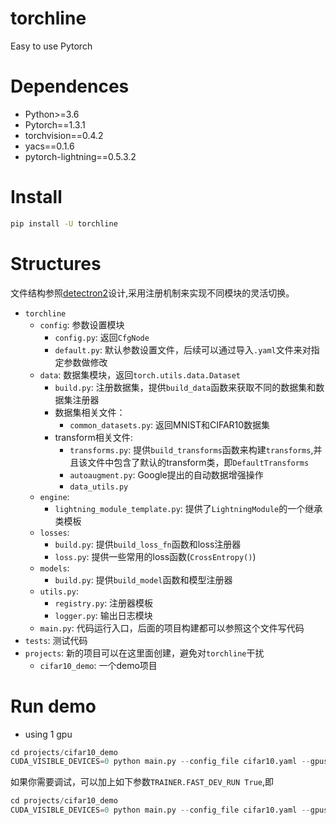 # torchline
Easy to use Pytorch

# Dependences

- Python>=3.6
- Pytorch==1.3.1
- torchvision==0.4.2
- yacs==0.1.6
- pytorch-lightning==0.5.3.2


# Install

```bash
pip install -U torchline
```

# Structures

文件结构参照[detectron2](https://www.google.com/url?sa=t&rct=j&q=&esrc=s&source=web&cd=1&cad=rja&uact=8&ved=2ahUKEwiux_PXpLDmAhVOPnAKHVTjDVEQFjAAegQIBxAC&url=https%3A%2F%2Fgithub.com%2Ffacebookresearch%2Fdetectron2&usg=AOvVaw25FixXG7GH7dRKY6sOc2Oc)设计,采用注册机制来实现不同模块的灵活切换。

- `torchline`
    - `config`: 参数设置模块
        - `config.py`: 返回`CfgNode`
        - `default.py`: 默认参数设置文件，后续可以通过导入`.yaml`文件来对指定参数做修改
    - `data`: 数据集模块，返回`torch.utils.data.Dataset`
        - `build.py`: 注册数据集，提供`build_data`函数来获取不同的数据集和数据集注册器
        - 数据集相关文件：
          - `common_datasets.py`: 返回MNIST和CIFAR10数据集
        - transform相关文件:
          - `transforms.py`: 提供`build_transforms`函数来构建`transforms`,并且该文件中包含了默认的transform类，即`DefaultTransforms`
          - `autoaugment.py`: Google提出的自动数据增强操作
          - `data_utils.py`
    - `engine`: 
        - `lightning_module_template.py`: 提供了`LightningModule`的一个继承类模板
    - `losses`:
        - `build.py`: 提供`build_loss_fn`函数和loss注册器
        - `loss.py`: 提供一些常用的loss函数(`CrossEntropy()`)
    - `models`:
        - `build.py`: 提供`build_model`函数和模型注册器
    - `utils.py`:
      - `registry.py`: 注册器模板
      - `logger.py`: 输出日志模块
    - `main.py`: 代码运行入口，后面的项目构建都可以参照这个文件写代码
- `tests`: 测试代码
- `projects`: 新的项目可以在这里面创建，避免对`torchline`干扰
    - `cifar10_demo`: 一个demo项目


# Run demo

- using 1 gpu
```python
cd projects/cifar10_demo
CUDA_VISIBLE_DEVICES=0 python main.py --config_file cifar10.yaml --gpus 1" 
```

如果你需要调试，可以加上如下参数`TRAINER.FAST_DEV_RUN True`,即
```python
cd projects/cifar10_demo
CUDA_VISIBLE_DEVICES=0 python main.py --config_file cifar10.yaml --gpus 1 TRAINER.FAST_DEV_RUN True
```